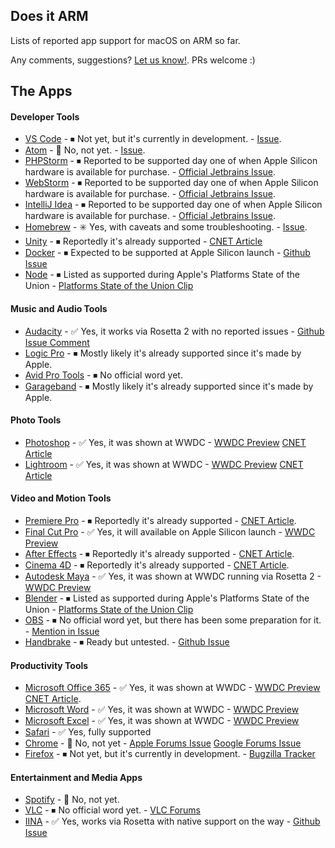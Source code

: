 Does it ARM
----

Lists of reported app support for macOS on ARM so far. 

Any comments, suggestions? [Let us know!](https://github.com/ThatGuySam/doesitarm/issues). PRs welcome :) 


## The Apps

#### Developer Tools

* [VS Code](https://code.visualstudio.com/) - ⏹ Not yet, but it's currently in development. - [Issue](https://github.com/microsoft/vscode/issues/106770). 
* [Atom](https://atom.io/) - 🚫 No, not yet. - [Issue](https://github.com/atom/atom/issues/21078). 
* [PHPStorm](https://www.jetbrains.com/phpstorm/download/#section=mac) - ⏹ Reported to be supported day one of when Apple Silicon hardware is available for purchase. - [Official Jetbrains Issue](https://youtrack.jetbrains.com/issue/JBR-2526). 
* [WebStorm](https://www.jetbrains.com/webstorm/download/#section=mac) - ⏹ Reported to be supported day one of when Apple Silicon hardware is available for purchase. - [Official Jetbrains Issue](https://youtrack.jetbrains.com/issue/JBR-2526). 
* [IntelliJ Idea](https://www.jetbrains.com/idea/download/#section=mac) - ⏹ Reported to be supported day one of when Apple Silicon hardware is available for purchase. - [Official Jetbrains Issue](https://youtrack.jetbrains.com/issue/JBR-2526). 
* [Homebrew](https://brew.sh/) - ✳️ Yes, with caveats and some troubleshooting. - [Issue](https://github.com/Homebrew/brew/issues/7857). 
* [Unity](https://store.unity.com/download) - ⏹ Reportedly it's already supported - [CNET Article](https://www.cnet.com/news/microsoft-365-and-adobe-creative-cloud-will-support-mac-arm-natively/#:~:text=At%20its%20annual%20Worldwide%20Developers,which%20it%20calls%20Apple%20silicon.&text=Adobe's%20Creative%20Cloud%20software%20includes,InDesign%2C%20Premiere%20Pro%20and%20Illustrator.)
* [Docker](https://www.docker.com/products#/mac) - ⏹ Expected to be supported at Apple Silicon launch - [Github Issue](https://github.com/docker/for-mac/issues/4733#issuecomment-653444409)
* [Node](https://nodejs.org/en/) - ⏹ Listed as supported during Apple's Platforms State of the Union - [Platforms State of the Union Clip](https://twitter.com/blendertoday/status/1275417203303727104?lang=en)


#### Music and Audio Tools

* [Audacity](https://www.audacityteam.org/download/) - ✅ Yes, it works via Rosetta 2 with no reported issues - [Github Issue Comment](https://github.com/audacity/audacity/issues/684#issuecomment-710726323)
* [Logic Pro](https://www.apple.com/logic-pro/) - ⏹ Mostly likely it's already supported since it's made by Apple.
* [Avid Pro Tools](https://www.avid.com/pro-tools) - ⏹ No official word yet.
* [Garageband](https://www.apple.com/mac/garageband/) - ⏹ Mostly likely it's already supported since it's made by Apple.



#### Photo Tools

* [Photoshop](https://www.adobe.com/products/photoshop.html) - ✅ Yes, it was shown at WWDC - [WWDC Preview](https://youtu.be/GEZhD3J89ZE?t=5813) [CNET Article](https://www.cnet.com/news/microsoft-365-and-adobe-creative-cloud-will-support-mac-arm-natively/#:~:text=At%20its%20annual%20Worldwide%20Developers,which%20it%20calls%20Apple%20silicon.&text=Adobe's%20Creative%20Cloud%20software%20includes,InDesign%2C%20Premiere%20Pro%20and%20Illustrator.)
* [Lightroom](https://www.adobe.com/products/photoshop-lightroom.html) - ✅ Yes, it was shown at WWDC - [WWDC Preview](https://youtu.be/GEZhD3J89ZE?t=5783) [CNET Article](https://www.cnet.com/news/microsoft-365-and-adobe-creative-cloud-will-support-mac-arm-natively/#:~:text=At%20its%20annual%20Worldwide%20Developers,which%20it%20calls%20Apple%20silicon.&text=Adobe's%20Creative%20Cloud%20software%20includes,InDesign%2C%20Premiere%20Pro%20and%20Illustrator.)


#### Video and Motion Tools

* [Premiere Pro](https://www.adobe.com/products/premiere.html) - ⏹ Reportedly it's already supported - [CNET Article](https://www.cnet.com/news/microsoft-365-and-adobe-creative-cloud-will-support-mac-arm-natively/#:~:text=At%20its%20annual%20Worldwide%20Developers,which%20it%20calls%20Apple%20silicon.&text=Adobe's%20Creative%20Cloud%20software%20includes,InDesign%2C%20Premiere%20Pro%20and%20Illustrator.). 
* [Final Cut Pro](https://www.apple.com/final-cut-pro/) - ✅ Yes, it will available on Apple Silicon launch - [WWDC Preview](https://youtu.be/GEZhD3J89ZE?t=5844)
* [After Effects](https://www.adobe.com/products/aftereffects.html) - ⏹ Reportedly it's already supported - [CNET Article](https://www.cnet.com/news/microsoft-365-and-adobe-creative-cloud-will-support-mac-arm-natively/#:~:text=At%20its%20annual%20Worldwide%20Developers,which%20it%20calls%20Apple%20silicon.&text=Adobe's%20Creative%20Cloud%20software%20includes,InDesign%2C%20Premiere%20Pro%20and%20Illustrator.). 
* [Cinema 4D](https://www.maxon.net/en-us/products/cinema-4d/overview/) - ⏹ Reportedly it's already supported - [CNET Article](https://www.cnet.com/news/microsoft-365-and-adobe-creative-cloud-will-support-mac-arm-natively/#:~:text=At%20its%20annual%20Worldwide%20Developers,which%20it%20calls%20Apple%20silicon.&text=Adobe's%20Creative%20Cloud%20software%20includes,InDesign%2C%20Premiere%20Pro%20and%20Illustrator.). 
* [Autodesk Maya](https://www.autodesk.com/products/maya/overview) - ✅ Yes, it was shown at WWDC running via Rosetta 2 - [WWDC Preview](https://youtu.be/GEZhD3J89ZE?t=6036)
* [Blender](https://www.blender.org/download/) - ⏹ Listed as supported during Apple's Platforms State of the Union - [Platforms State of the Union Clip](https://twitter.com/blendertoday/status/1275417203303727104?lang=en)
* [OBS](https://obsproject.com/) - ⏹ No official word yet, but there has been some preparation for it. - [Mention in Issue](https://github.com/obsproject/obs-studio/pull/3444#issuecomment-690216403)
* [Handbrake](https://handbrake.fr/) - ⏹ Ready but untested. - [Github Issue](https://github.com/HandBrake/HandBrake/issues/2951)



#### Productivity Tools

* [Microsoft Office 365](https://www.microsoft.com/en-us/microsoft-365/office-365) - ✅ Yes, it was shown at WWDC - [WWDC Preview](https://youtu.be/GEZhD3J89ZE?t=5681) [CNET Article](https://www.cnet.com/news/microsoft-365-and-adobe-creative-cloud-will-support-mac-arm-natively/#:~:text=At%20its%20annual%20Worldwide%20Developers,which%20it%20calls%20Apple%20silicon.&text=Adobe's%20Creative%20Cloud%20software%20includes,InDesign%2C%20Premiere%20Pro%20and%20Illustrator.). 
* [Microsoft Word](https://www.microsoft.com/en-us/microsoft-365/office-365) - ✅ Yes, it was shown at WWDC - [WWDC Preview](https://youtu.be/GEZhD3J89ZE?t=5749)
* [Microsoft Excel](https://www.microsoft.com/en-us/microsoft-365/office-365) - ✅ Yes, it was shown at WWDC - [WWDC Preview](https://youtu.be/GEZhD3J89ZE?t=5758)
* [Safari](https://www.apple.com/safari/) - ✅ Yes, fully supported
* [Chrome](https://www.google.com/chrome/) - 🚫 No, not yet - [Apple Forums Issue](https://developer.apple.com/forums/thread/657657) [Google Forums Issue](https://support.google.com/chrome/thread/64355557?hl=en)
* [Firefox](https://www.mozilla.org/en-US/firefox/new/) - ⏹ Not yet, but it's currently in development. - [Bugzilla Tracker](https://bugzilla.mozilla.org/show_bug.cgi?id=1648496)


#### Entertainment and Media Apps

* [Spotify](https://www.spotify.com/us/download/mac/) - 🚫 No, not yet.
* [VLC](https://www.videolan.org/index.html) - ⏹ No official word yet. - [VLC Forums](https://forum.videolan.org/viewtopic.php?f=32&t=154539&p=507398&hilit=apple+silicon#p507398)
* [IINA](https://iina.io/download/) - ✅ Yes, works via Rosetta with native support on the way - [Github Issue](https://github.com/iina/iina/issues/3067#issuecomment-671804703)




